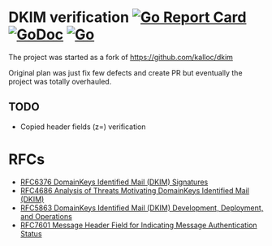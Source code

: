 # DKIM verification [![Go Report Card](https://goreportcard.com/badge/github.com/redsift/dkim)](https://goreportcard.com/report/github.com/redsift/dkim) [![GoDoc](https://godoc.org/github.com/cwredsift/dkim?status.svg)](https://godoc.org/github.com/redsift/dkim) [![Go](https://github.com/redsift/dkim/actions/workflows/go.yml/badge.svg)](https://github.com/redsift/dkim/actions/workflows/go.yml)

The project was started as a fork of https://github.com/kalloc/dkim

Original plan was just fix few defects and create PR but eventually the project was totally overhauled.

## TODO
- Copied header fields (z=) verification

# RFCs

* [RFC6376 DomainKeys Identified Mail (DKIM) Signatures](https://tools.ietf.org/html/rfc6376)
* [RFC4686 Analysis of Threats Motivating DomainKeys Identified Mail (DKIM)](https://tools.ietf.org/html/rfc4686)
* [RFC5863 DomainKeys Identified Mail (DKIM) Development, Deployment, and Operations](https://tools.ietf.org/html/rfc5863)
* [RFC7601 Message Header Field for Indicating Message Authentication Status](https://tools.ietf.org/html/rfc7601)

